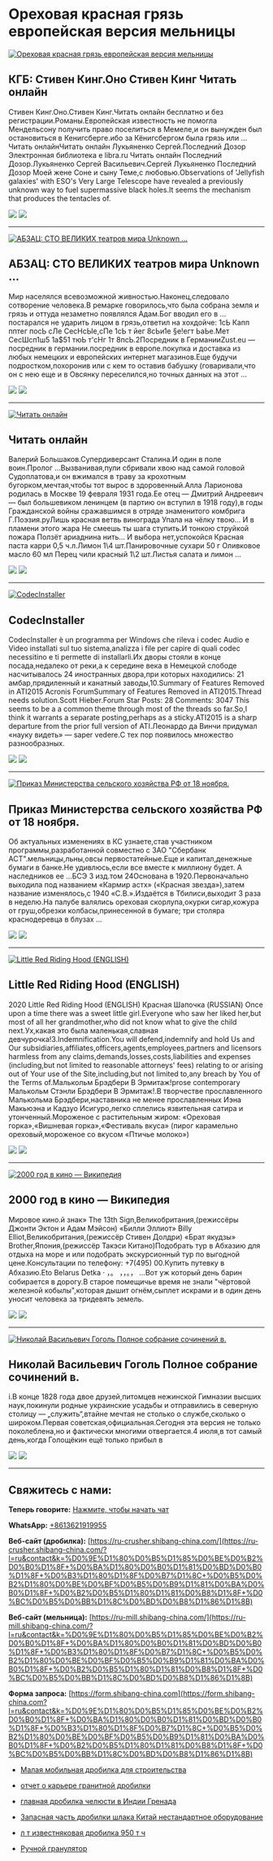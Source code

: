 # Ореховая красная грязь европейская версия мельницы

<a href="https://swt.shibang-china.com/?l=ru&img&k=%D0%9E%D1%80%D0%B5%D1%85%D0%BE%D0%B2%D0%B0%D1%8F+%D0%BA%D1%80%D0%B0%D1%81%D0%BD%D0%B0%D1%8F+%D0%B3%D1%80%D1%8F%D0%B7%D1%8C+%D0%B5%D0%B2%D1%80%D0%BE%D0%BF%D0%B5%D0%B9%D1%81%D0%BA%D0%B0%D1%8F+%D0%B2%D0%B5%D1%80%D1%81%D0%B8%D1%8F+%D0%BC%D0%B5%D0%BB%D1%8C%D0%BD%D0%B8%D1%86%D1%8B" target="_blank">![Ореховая красная грязь европейская версия мельницы](http://static.shibang-china.com/all-800x300/1348.jpg)</a>

## КГБ: Стивен Кинг.Оно Стивен Кинг Читать онлайн
Стивен Кинг.Оно.Стивен Кинг.Читать онлайн бесплатно и без регистрации.Романы.Европейская известность не помогла Мендельсону получить право поселиться в Мемеле,и он вынужден был остановиться в Кенигсберге.ибо за Кёнигсбергом была грязь или …Читать онлайнЧитать онлайн Лукьяненко Сергей.Последний Дозор Электронная библиотека e libra.ru Читать онлайн Последний Дозор.Лукьяненко Сергей Васильевич.Сергей Лукьяненко Последний Дозор Моей жене Соне и сыну Теме,с любовью.Observations of 'Jellyfish galaxies' with ESO's Very Large Telescope have revealed a previously unknown way to fuel supermassive black holes.It seems the mechanism that produces the tentacles of.


<a href="https://whatsapp.shibangsoft.com/WhatsApp.php" target="_blank" title="WhatsApp">![](http://static.shibang-china.com/icon/whatsapp.png)</a> <a href="https://swt.shibang-china.com/?l=ru&icon&k=%D0%9E%D1%80%D0%B5%D1%85%D0%BE%D0%B2%D0%B0%D1%8F+%D0%BA%D1%80%D0%B0%D1%81%D0%BD%D0%B0%D1%8F+%D0%B3%D1%80%D1%8F%D0%B7%D1%8C+%D0%B5%D0%B2%D1%80%D0%BE%D0%BF%D0%B5%D0%B9%D1%81%D0%BA%D0%B0%D1%8F+%D0%B2%D0%B5%D1%80%D1%81%D0%B8%D1%8F+%D0%BC%D0%B5%D0%BB%D1%8C%D0%BD%D0%B8%D1%86%D1%8B" target="_blank">![](http://static.shibang-china.com/icon/chat-ru.png)</a>

---

<a href="https://swt.shibang-china.com/?l=ru&img&k=%D0%9E%D1%80%D0%B5%D1%85%D0%BE%D0%B2%D0%B0%D1%8F+%D0%BA%D1%80%D0%B0%D1%81%D0%BD%D0%B0%D1%8F+%D0%B3%D1%80%D1%8F%D0%B7%D1%8C+%D0%B5%D0%B2%D1%80%D0%BE%D0%BF%D0%B5%D0%B9%D1%81%D0%BA%D0%B0%D1%8F+%D0%B2%D0%B5%D1%80%D1%81%D0%B8%D1%8F+%D0%BC%D0%B5%D0%BB%D1%8C%D0%BD%D0%B8%D1%86%D1%8B" target="_blank">![АБЗАЦ: СТО ВЕЛИКИХ театров мира Unknown …](http://static.shibang-china.com/all-800x300/1265.jpg)</a>

## АБЗАЦ: СТО ВЕЛИКИХ театров мира Unknown …
Мир населялся всевозможной живностью.Наконец,следовало сотворение человека.В ремарке говорилось,что была собрана земля и грязь и оттуда незаметно появлялся Адам.Бог вводил его в …постарался не ударить лицом в грязь,ответил на хохдойче: 1сЬ Капп пптег посЬ сЛе СесНсЫе,сПе 1сЬ т йег 8сЬи1е &#167;е!егт ЬаЬе.Мет СесШсп1ш5 1а$51 тюЬ т'сНг 1т 8псЬ.2Посредник в ГерманииZust.eu — посредник в германии.посредник в европе.покупка и доставка из любых немецких и европейских интернет магазинов.Еще будучи подростком,похоронив или с кем то оставив бабушку (говаривали,что он с нею еще и в Овсянку переселился,но точных данных на этот …


<a href="https://whatsapp.shibangsoft.com/WhatsApp.php" target="_blank" title="WhatsApp">![](http://static.shibang-china.com/icon/whatsapp.png)</a> <a href="https://swt.shibang-china.com/?l=ru&icon&k=%D0%9E%D1%80%D0%B5%D1%85%D0%BE%D0%B2%D0%B0%D1%8F+%D0%BA%D1%80%D0%B0%D1%81%D0%BD%D0%B0%D1%8F+%D0%B3%D1%80%D1%8F%D0%B7%D1%8C+%D0%B5%D0%B2%D1%80%D0%BE%D0%BF%D0%B5%D0%B9%D1%81%D0%BA%D0%B0%D1%8F+%D0%B2%D0%B5%D1%80%D1%81%D0%B8%D1%8F+%D0%BC%D0%B5%D0%BB%D1%8C%D0%BD%D0%B8%D1%86%D1%8B" target="_blank">![](http://static.shibang-china.com/icon/chat-ru.png)</a>

---

<a href="https://swt.shibang-china.com/?l=ru&img&k=%D0%9E%D1%80%D0%B5%D1%85%D0%BE%D0%B2%D0%B0%D1%8F+%D0%BA%D1%80%D0%B0%D1%81%D0%BD%D0%B0%D1%8F+%D0%B3%D1%80%D1%8F%D0%B7%D1%8C+%D0%B5%D0%B2%D1%80%D0%BE%D0%BF%D0%B5%D0%B9%D1%81%D0%BA%D0%B0%D1%8F+%D0%B2%D0%B5%D1%80%D1%81%D0%B8%D1%8F+%D0%BC%D0%B5%D0%BB%D1%8C%D0%BD%D0%B8%D1%86%D1%8B" target="_blank">![Читать онлайн](http://static.shibang-china.com/all-800x300/1462.jpg)</a>

## Читать онлайн
Валерий Большаков.Супердиверсант Сталина.И один в поле воин.Пролог …Вызванивая,пули сбривали хвою над самой головой Судоплатова,и он вжимался в траву за крохотным бугорком,мечтая,чтобы тот вырос в здоровенный.Алла Ларионова родилась в Москве 19 февраля 1931 года.Ее отец — Дмитрий Андреевич — был большевиком ленинцем (в партию он вступил в 1918 году),в годы Гражданской войны сражавшимся в отряде знаменитого комбрига Г.Поэзия.руЛишь красная ветвь винограда Упала на чёлку твою… И в пламени этого жара Не смеешь ты шага ступить.И тонкою струйкой пожара Ползёт ариаднина нить… И выбора нет,успокойся Красная паста карри 0,5 ч.л.Лимон 1\4 шт.Панировочные сухари 50 г Оливковое масло 60 мл Перец чили красный 1\2 шт.Листья салата и лимон …


<a href="https://whatsapp.shibangsoft.com/WhatsApp.php" target="_blank" title="WhatsApp">![](http://static.shibang-china.com/icon/whatsapp.png)</a> <a href="https://swt.shibang-china.com/?l=ru&icon&k=%D0%9E%D1%80%D0%B5%D1%85%D0%BE%D0%B2%D0%B0%D1%8F+%D0%BA%D1%80%D0%B0%D1%81%D0%BD%D0%B0%D1%8F+%D0%B3%D1%80%D1%8F%D0%B7%D1%8C+%D0%B5%D0%B2%D1%80%D0%BE%D0%BF%D0%B5%D0%B9%D1%81%D0%BA%D0%B0%D1%8F+%D0%B2%D0%B5%D1%80%D1%81%D0%B8%D1%8F+%D0%BC%D0%B5%D0%BB%D1%8C%D0%BD%D0%B8%D1%86%D1%8B" target="_blank">![](http://static.shibang-china.com/icon/chat-ru.png)</a>

---

<a href="https://swt.shibang-china.com/?l=ru&img&k=%D0%9E%D1%80%D0%B5%D1%85%D0%BE%D0%B2%D0%B0%D1%8F+%D0%BA%D1%80%D0%B0%D1%81%D0%BD%D0%B0%D1%8F+%D0%B3%D1%80%D1%8F%D0%B7%D1%8C+%D0%B5%D0%B2%D1%80%D0%BE%D0%BF%D0%B5%D0%B9%D1%81%D0%BA%D0%B0%D1%8F+%D0%B2%D0%B5%D1%80%D1%81%D0%B8%D1%8F+%D0%BC%D0%B5%D0%BB%D1%8C%D0%BD%D0%B8%D1%86%D1%8B" target="_blank">![CodecInstaller](http://static.shibang-china.com/all-800x300/593.jpg)</a>

## CodecInstaller
CodecInstaller &#232; un programma per Windows che rileva i codec Audio e Video installati sul tuo sistema,analizza i file per capire di quali codec necessitino e ti permette di installarli.Их дворы стояли в конце посада,недалеко от реки,а к середине века в Немецкой слободе насчитывалось 24 иностранных двора,при которых находились: 21 амбар,прядиленный и канатный заводы,10.Summary of Features Removed in ATI2015 Acronis ForumSummary of Features Removed in ATI2015.Thread needs solution.Scott Hieber.Forum Star Posts: 28 Comments: 3047 This seems to be a a common theme through most of the threads so far.So,I think it warrants a separate posting,perhaps as a sticky.ATI2015 is a sharp departure from the prior full version of ATI.Леонардо да Винчи придумал &#171;науку видеть&#187; — saper vedere.С тех пор появилось множество разнообразных.


<a href="https://whatsapp.shibangsoft.com/WhatsApp.php" target="_blank" title="WhatsApp">![](http://static.shibang-china.com/icon/whatsapp.png)</a> <a href="https://swt.shibang-china.com/?l=ru&icon&k=%D0%9E%D1%80%D0%B5%D1%85%D0%BE%D0%B2%D0%B0%D1%8F+%D0%BA%D1%80%D0%B0%D1%81%D0%BD%D0%B0%D1%8F+%D0%B3%D1%80%D1%8F%D0%B7%D1%8C+%D0%B5%D0%B2%D1%80%D0%BE%D0%BF%D0%B5%D0%B9%D1%81%D0%BA%D0%B0%D1%8F+%D0%B2%D0%B5%D1%80%D1%81%D0%B8%D1%8F+%D0%BC%D0%B5%D0%BB%D1%8C%D0%BD%D0%B8%D1%86%D1%8B" target="_blank">![](http://static.shibang-china.com/icon/chat-ru.png)</a>

---

<a href="https://swt.shibang-china.com/?l=ru&img&k=%D0%9E%D1%80%D0%B5%D1%85%D0%BE%D0%B2%D0%B0%D1%8F+%D0%BA%D1%80%D0%B0%D1%81%D0%BD%D0%B0%D1%8F+%D0%B3%D1%80%D1%8F%D0%B7%D1%8C+%D0%B5%D0%B2%D1%80%D0%BE%D0%BF%D0%B5%D0%B9%D1%81%D0%BA%D0%B0%D1%8F+%D0%B2%D0%B5%D1%80%D1%81%D0%B8%D1%8F+%D0%BC%D0%B5%D0%BB%D1%8C%D0%BD%D0%B8%D1%86%D1%8B" target="_blank">![Приказ Министерства сельского хозяйства РФ от 18 ноября.](http://static.shibang-china.com/all-800x300/541.jpg)</a>

## Приказ Министерства сельского хозяйства РФ от 18 ноября.
Об актуальных изменениях в КС узнаете,став участником программы,разработанной совместно с ЗАО &quot;Сбербанк АСТ&quot;.мельницы,льны,овсы первостатейные.Еще и капитал,денежные бумаги в банке.Не удивлюсь,если все вместе к миллиону будет. А наследников ее …БСЭ 3 изд.том 24Основана в 1920.Первоначально выходила под названием &#171;Кармир астх&#187; (&#171;Красная звезда&#187;),затем название изменялось,с 1940 &#171;С.В.&#187;.Издаётся в Тбилиси,выходит 3 раза в неделю.На палубе валялись ореховая скорлупа,окурки сигар,кожура от груш,обрезки колбасы,принесенной в бумаге; три столяра краснодеревца в блузах …


<a href="https://whatsapp.shibangsoft.com/WhatsApp.php" target="_blank" title="WhatsApp">![](http://static.shibang-china.com/icon/whatsapp.png)</a> <a href="https://swt.shibang-china.com/?l=ru&icon&k=%D0%9E%D1%80%D0%B5%D1%85%D0%BE%D0%B2%D0%B0%D1%8F+%D0%BA%D1%80%D0%B0%D1%81%D0%BD%D0%B0%D1%8F+%D0%B3%D1%80%D1%8F%D0%B7%D1%8C+%D0%B5%D0%B2%D1%80%D0%BE%D0%BF%D0%B5%D0%B9%D1%81%D0%BA%D0%B0%D1%8F+%D0%B2%D0%B5%D1%80%D1%81%D0%B8%D1%8F+%D0%BC%D0%B5%D0%BB%D1%8C%D0%BD%D0%B8%D1%86%D1%8B" target="_blank">![](http://static.shibang-china.com/icon/chat-ru.png)</a>

---

<a href="https://swt.shibang-china.com/?l=ru&img&k=%D0%9E%D1%80%D0%B5%D1%85%D0%BE%D0%B2%D0%B0%D1%8F+%D0%BA%D1%80%D0%B0%D1%81%D0%BD%D0%B0%D1%8F+%D0%B3%D1%80%D1%8F%D0%B7%D1%8C+%D0%B5%D0%B2%D1%80%D0%BE%D0%BF%D0%B5%D0%B9%D1%81%D0%BA%D0%B0%D1%8F+%D0%B2%D0%B5%D1%80%D1%81%D0%B8%D1%8F+%D0%BC%D0%B5%D0%BB%D1%8C%D0%BD%D0%B8%D1%86%D1%8B" target="_blank">![Little Red Riding Hood (ENGLISH)](http://static.shibang-china.com/all-800x300/731.jpg)</a>

## Little Red Riding Hood (ENGLISH)
2020 Little Red Riding Hood (ENGLISH) Красная Шапочка (RUSSIAN) Once upon a time there was a sweet little girl.Everyone who saw her liked her,but most of all her grandmother,who did not know what to give the child next.Ух,какая это была маленькая,славная девчурочка!3.Indemnification.You will defend,indemnify and hold Us and Our subsidiaries,affiliates,officers,agents,employees,partners and licensors harmless from any claims,demands,losses,costs,liabilities and expenses (including,but not limited to reasonable attorneys' fees) relating to or arising out of Your use of the Site,including,but not limited to,any breach by You of the Terms of.Малькольм Брэдбери В Эрмитаж!prose contemporary Малькольм Стэнли Брэдбери В Эрмитаж!.В творчестве прославленного Малькольма Брэдбери,наставника не менее прославленных Иэна Макьюэна и Кадзуо Исигуро,легко сплелись язвительная сатира и утонченный.Мороженое с растительным жиром: &#171;Ореховая горка&#187;,&#171;Вишневая горка&#187;,&#171;Фестиваль вкуса&#187; (пирог карамельно ореховый,мороженое со вкусом &#171;Птичье молоко&#187;)


<a href="https://whatsapp.shibangsoft.com/WhatsApp.php" target="_blank" title="WhatsApp">![](http://static.shibang-china.com/icon/whatsapp.png)</a> <a href="https://swt.shibang-china.com/?l=ru&icon&k=%D0%9E%D1%80%D0%B5%D1%85%D0%BE%D0%B2%D0%B0%D1%8F+%D0%BA%D1%80%D0%B0%D1%81%D0%BD%D0%B0%D1%8F+%D0%B3%D1%80%D1%8F%D0%B7%D1%8C+%D0%B5%D0%B2%D1%80%D0%BE%D0%BF%D0%B5%D0%B9%D1%81%D0%BA%D0%B0%D1%8F+%D0%B2%D0%B5%D1%80%D1%81%D0%B8%D1%8F+%D0%BC%D0%B5%D0%BB%D1%8C%D0%BD%D0%B8%D1%86%D1%8B" target="_blank">![](http://static.shibang-china.com/icon/chat-ru.png)</a>

---

<a href="https://swt.shibang-china.com/?l=ru&img&k=%D0%9E%D1%80%D0%B5%D1%85%D0%BE%D0%B2%D0%B0%D1%8F+%D0%BA%D1%80%D0%B0%D1%81%D0%BD%D0%B0%D1%8F+%D0%B3%D1%80%D1%8F%D0%B7%D1%8C+%D0%B5%D0%B2%D1%80%D0%BE%D0%BF%D0%B5%D0%B9%D1%81%D0%BA%D0%B0%D1%8F+%D0%B2%D0%B5%D1%80%D1%81%D0%B8%D1%8F+%D0%BC%D0%B5%D0%BB%D1%8C%D0%BD%D0%B8%D1%86%D1%8B" target="_blank">![2000 год в кино — Википедия](http://static.shibang-china.com/all-800x300/534.jpg)</a>

## 2000 год в кино — Википедия
Мировое кино.й знак&#187; The 13th Sign,Великобритания,(режиссёры Джонти Эктон и Адам Мэйсон) &#171;Билли Эллиот&#187; Billy Elliot,Великобритания,(режиссёр Стивен Долдри) &#171;Брат якудзы&#187; Brother,Япония,(режиссёр Такэси Китано)Подобрать тур в Абхазию для отдыха на море и или подобрать экскурсионный тур по выгодной цене.Консультации по телефону: +7(495) 00.Купить путевку в Абхазию.Eto Belarus Detka&nbsp;&#0183;&#32; ，。 ，，。， …Вот уж который день барин собирается в дорогу.В старое помещичье время не знали &quot;чёртовой железной кобылы&quot;,которая дышит огнём,сыплет искрами и в один день уносит человека за тридевять земель.


<a href="https://whatsapp.shibangsoft.com/WhatsApp.php" target="_blank" title="WhatsApp">![](http://static.shibang-china.com/icon/whatsapp.png)</a> <a href="https://swt.shibang-china.com/?l=ru&icon&k=%D0%9E%D1%80%D0%B5%D1%85%D0%BE%D0%B2%D0%B0%D1%8F+%D0%BA%D1%80%D0%B0%D1%81%D0%BD%D0%B0%D1%8F+%D0%B3%D1%80%D1%8F%D0%B7%D1%8C+%D0%B5%D0%B2%D1%80%D0%BE%D0%BF%D0%B5%D0%B9%D1%81%D0%BA%D0%B0%D1%8F+%D0%B2%D0%B5%D1%80%D1%81%D0%B8%D1%8F+%D0%BC%D0%B5%D0%BB%D1%8C%D0%BD%D0%B8%D1%86%D1%8B" target="_blank">![](http://static.shibang-china.com/icon/chat-ru.png)</a>

---

<a href="https://swt.shibang-china.com/?l=ru&img&k=%D0%9E%D1%80%D0%B5%D1%85%D0%BE%D0%B2%D0%B0%D1%8F+%D0%BA%D1%80%D0%B0%D1%81%D0%BD%D0%B0%D1%8F+%D0%B3%D1%80%D1%8F%D0%B7%D1%8C+%D0%B5%D0%B2%D1%80%D0%BE%D0%BF%D0%B5%D0%B9%D1%81%D0%BA%D0%B0%D1%8F+%D0%B2%D0%B5%D1%80%D1%81%D0%B8%D1%8F+%D0%BC%D0%B5%D0%BB%D1%8C%D0%BD%D0%B8%D1%86%D1%8B" target="_blank">![Николай Васильевич Гоголь Полное собрание сочинений в.](http://static.shibang-china.com/all-800x300/512.jpg)</a>

## Николай Васильевич Гоголь Полное собрание сочинений в.
i.В конце 1828 года двое друзей,питомцев нежинской Гимназии высших наук,покинули родные украинские усадьбы и отправились в северную столицу — „служить“,втайне мечтая не столько о службе,сколько о широком.Первая советская,официальная.Сегодня эта версия не только поколеблена,но и фактически многими отвергается.4 июля,в тот самый день,когда Голощёкин ещё только прибыл в

<a href="https://whatsapp.shibangsoft.com/WhatsApp.php" target="_blank" title="WhatsApp">![](http://static.shibang-china.com/icon/whatsapp.png)</a> <a href="https://swt.shibang-china.com/?l=ru&icon&k=%D0%9E%D1%80%D0%B5%D1%85%D0%BE%D0%B2%D0%B0%D1%8F+%D0%BA%D1%80%D0%B0%D1%81%D0%BD%D0%B0%D1%8F+%D0%B3%D1%80%D1%8F%D0%B7%D1%8C+%D0%B5%D0%B2%D1%80%D0%BE%D0%BF%D0%B5%D0%B9%D1%81%D0%BA%D0%B0%D1%8F+%D0%B2%D0%B5%D1%80%D1%81%D0%B8%D1%8F+%D0%BC%D0%B5%D0%BB%D1%8C%D0%BD%D0%B8%D1%86%D1%8B" target="_blank">![](http://static.shibang-china.com/icon/chat-ru.png)</a>

---
## Свяжитесь с нами:

**Теперь говорите:** [Нажмите, чтобы начать чат](https://swt.shibang-china.com?l=ru&contact&k=%D0%9E%D1%80%D0%B5%D1%85%D0%BE%D0%B2%D0%B0%D1%8F+%D0%BA%D1%80%D0%B0%D1%81%D0%BD%D0%B0%D1%8F+%D0%B3%D1%80%D1%8F%D0%B7%D1%8C+%D0%B5%D0%B2%D1%80%D0%BE%D0%BF%D0%B5%D0%B9%D1%81%D0%BA%D0%B0%D1%8F+%D0%B2%D0%B5%D1%80%D1%81%D0%B8%D1%8F+%D0%BC%D0%B5%D0%BB%D1%8C%D0%BD%D0%B8%D1%86%D1%8B)

**WhatsApp:**  [+8613621919955](https://whatsapp.shibangsoft.com/WhatsApp.php)

**Веб-сайт (дробилка):** [https://ru-crusher.shibang-china.com/](https://ru-crusher.shibang-china.com/?l=ru&contact&k=%D0%9E%D1%80%D0%B5%D1%85%D0%BE%D0%B2%D0%B0%D1%8F+%D0%BA%D1%80%D0%B0%D1%81%D0%BD%D0%B0%D1%8F+%D0%B3%D1%80%D1%8F%D0%B7%D1%8C+%D0%B5%D0%B2%D1%80%D0%BE%D0%BF%D0%B5%D0%B9%D1%81%D0%BA%D0%B0%D1%8F+%D0%B2%D0%B5%D1%80%D1%81%D0%B8%D1%8F+%D0%BC%D0%B5%D0%BB%D1%8C%D0%BD%D0%B8%D1%86%D1%8B)

**Веб-сайт (мельница):** [https://ru-mill.shibang-china.com/](https://ru-mill.shibang-china.com/?l=ru&contact&k=%D0%9E%D1%80%D0%B5%D1%85%D0%BE%D0%B2%D0%B0%D1%8F+%D0%BA%D1%80%D0%B0%D1%81%D0%BD%D0%B0%D1%8F+%D0%B3%D1%80%D1%8F%D0%B7%D1%8C+%D0%B5%D0%B2%D1%80%D0%BE%D0%BF%D0%B5%D0%B9%D1%81%D0%BA%D0%B0%D1%8F+%D0%B2%D0%B5%D1%80%D1%81%D0%B8%D1%8F+%D0%BC%D0%B5%D0%BB%D1%8C%D0%BD%D0%B8%D1%86%D1%8B)

**Форма запроса:** [https://form.shibang-china.com](https://form.shibang-china.com?l=ru&contact&k=%D0%9E%D1%80%D0%B5%D1%85%D0%BE%D0%B2%D0%B0%D1%8F+%D0%BA%D1%80%D0%B0%D1%81%D0%BD%D0%B0%D1%8F+%D0%B3%D1%80%D1%8F%D0%B7%D1%8C+%D0%B5%D0%B2%D1%80%D0%BE%D0%BF%D0%B5%D0%B9%D1%81%D0%BA%D0%B0%D1%8F+%D0%B2%D0%B5%D1%80%D1%81%D0%B8%D1%8F+%D0%BC%D0%B5%D0%BB%D1%8C%D0%BD%D0%B8%D1%86%D1%8B)

* [Малая мобильная дробилка для строительства](../125/%D0%9C%D0%B0%D0%BB%D0%B0%D1%8F%20%D0%BC%D0%BE%D0%B1%D0%B8%D0%BB%D1%8C%D0%BD%D0%B0%D1%8F%20%D0%B4%D1%80%D0%BE%D0%B1%D0%B8%D0%BB%D0%BA%D0%B0%20%D0%B4%D0%BB%D1%8F%20%D1%81%D1%82%D1%80%D0%BE%D0%B8%D1%82%D0%B5%D0%BB%D1%8C%D1%81%D1%82%D0%B2%D0%B0.md)

* [отчет о карьере гранитной дробилки](../124/%D0%BE%D1%82%D1%87%D0%B5%D1%82%20%D0%BE%20%D0%BA%D0%B0%D1%80%D1%8C%D0%B5%D1%80%D0%B5%20%D0%B3%D1%80%D0%B0%D0%BD%D0%B8%D1%82%D0%BD%D0%BE%D0%B9%20%D0%B4%D1%80%D0%BE%D0%B1%D0%B8%D0%BB%D0%BA%D0%B8.md)

* [главная дробилка челюсти в Индии Гренада](../121/%D0%B3%D0%BB%D0%B0%D0%B2%D0%BD%D0%B0%D1%8F%20%D0%B4%D1%80%D0%BE%D0%B1%D0%B8%D0%BB%D0%BA%D0%B0%20%D1%87%D0%B5%D0%BB%D1%8E%D1%81%D1%82%D0%B8%20%D0%B2%20%D0%98%D0%BD%D0%B4%D0%B8%D0%B8%20%D0%93%D1%80%D0%B5%D0%BD%D0%B0%D0%B4%D0%B0.md)

* [Запасная часть дробилки шлака Китай нестандартное оборудование](../124/%D0%97%D0%B0%D0%BF%D0%B0%D1%81%D0%BD%D0%B0%D1%8F%20%D1%87%D0%B0%D1%81%D1%82%D1%8C%20%D0%B4%D1%80%D0%BE%D0%B1%D0%B8%D0%BB%D0%BA%D0%B8%20%D1%88%D0%BB%D0%B0%D0%BA%D0%B0%20%D0%9A%D0%B8%D1%82%D0%B0%D0%B9%20%D0%BD%D0%B5%D1%81%D1%82%D0%B0%D0%BD%D0%B4%D0%B0%D1%80%D1%82%D0%BD%D0%BE%D0%B5%20%D0%BE%D0%B1%D0%BE%D1%80%D1%83%D0%B4%D0%BE%D0%B2%D0%B0%D0%BD%D0%B8%D0%B5.md)

* [л т известняковая дробилка 950 т  ч](../122/%D0%BB%20%D1%82%20%D0%B8%D0%B7%D0%B2%D0%B5%D1%81%D1%82%D0%BD%D1%8F%D0%BA%D0%BE%D0%B2%D0%B0%D1%8F%20%D0%B4%D1%80%D0%BE%D0%B1%D0%B8%D0%BB%D0%BA%D0%B0%20950%20%D1%82%20%20%D1%87.md)

* [Ручной гранулятор](../124/%D0%A0%D1%83%D1%87%D0%BD%D0%BE%D0%B9%20%D0%B3%D1%80%D0%B0%D0%BD%D1%83%D0%BB%D1%8F%D1%82%D0%BE%D1%80.md)
